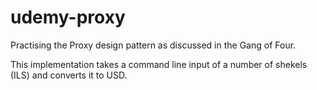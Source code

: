 # udemy-proxy
Practising the Proxy design pattern as discussed in the Gang of Four.

This implementation takes a command line input of a number of shekels (ILS) and converts it to USD.
